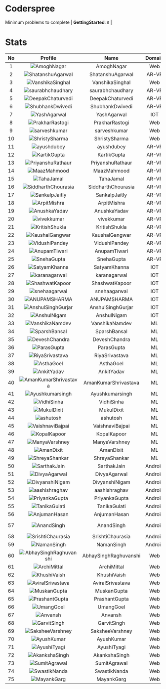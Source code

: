 
Coderspree
==========
  


Minimum problems to complete | **GettingStarted**: `0` |   

# Stats
  

|No|Profile|Name|Domain|Year|Solved|
| :---: | :---: | :---: | :---: | :---: | :---: |
|1|![AmoghNagar](https://avatars.githubusercontent.com/u/84376218?v=4&s=100)|AmoghNagar|Web|3|7|
|2|![ShatanshuAgarwal](https://avatars.githubusercontent.com/u/63258511?v=4&s=100)|ShatanshuAgarwal|AR-VR|3|5|
|3|![VanshikaSinghal](https://avatars.githubusercontent.com/u/84376218?v=4&s=100)|VanshikaSinghal|Web|3|5|
|4|![saurabhchaudhary](https://avatars.githubusercontent.com/u/54533861?v=4&s=100)|saurabhchaudhary|AR-VR|3|3|
|5|![DeepakChaturvedi](https://avatars.githubusercontent.com/u/61619479?v=4&s=100)|DeepakChaturvedi|AR-VR|3|2|
|6|![ShubhankDwivedi](https://avatars.githubusercontent.com/u/81324099?v=4&s=100)|ShubhankDwivedi|AR-VR|2ndYear|2|
|7|![YashAgarwal](https://avatars.githubusercontent.com/u/59206738?v=4&s=100)|YashAgarwal|IOT|3|2|
|8|![PrakharRastogi](https://avatars.githubusercontent.com/u/84376218?v=4&s=100)|PrakharRastogi|Web|3|2|
|9|![sarveshkumar](https://avatars.githubusercontent.com/u/84376218?v=4&s=100)|sarveshkumar|Web|3|2|
|10|![ShristySharma](https://avatars.githubusercontent.com/u/84376218?v=4&s=100)|ShristySharma|Web|3|2|
|11|![ayushdubey](https://avatars.githubusercontent.com/u/33064931?v=4&s=100)|ayushdubey|AR-VR|2|1|
|12|![KartikGupta](https://avatars.githubusercontent.com/u/57028920?v=4&s=100)|KartikGupta|AR-VR|3|1|
|13|![PriyanshuRathaur](https://avatars.githubusercontent.com/u/86730388?v=4&s=100)|PriyanshuRathaur|AR-VR|2|1|
|14|![MaazMahmood](https://avatars.githubusercontent.com/u/83294849?v=4&s=100)|MaazMahmood|AR-VR|2|1|
|15|![TahaJamal](https://avatars.githubusercontent.com/u/60614154?v=4&s=100)|TahaJamal|AR-VR|3|1|
|16|![SiddharthChourasia](https://avatars.githubusercontent.com/u/78783051?v=4&s=100)|SiddharthChourasia|AR-VR|2|1|
|17|![SankalpJaitly](https://avatars.githubusercontent.com/u/63491937?v=4&s=100)|SankalpJaitly|AR-VR|3|1|
|18|![ArpitMishra](https://avatars.githubusercontent.com/u/91672224?v=4&s=100)|ArpitMishra|AR-VR|2nd|1|
|19|![AnushkaYadav](https://avatars.githubusercontent.com/u/63538061?v=4&s=100)|AnushkaYadav|AR-VR|3|1|
|20|![vivekkumar](https://avatars.githubusercontent.com/u/60609162?v=4&s=100)|vivekkumar|AR-VR|3|1|
|21|![KritishShukla](https://avatars.githubusercontent.com/u/84233260?v=4&s=100)|KritishShukla|AR-VR|2|1|
|22|![KaushalGangwar](https://avatars.githubusercontent.com/u/78899517?v=4&s=100)|KaushalGangwar|AR-VR|2|1|
|23|![VidushiPandey](https://avatars.githubusercontent.com/u/86524341?v=4&s=100)|VidushiPandey|AR-VR|2|1|
|24|![AnupamTiwari](https://avatars.githubusercontent.com/u/81892907?v=4&s=100)|AnupamTiwari|AR-VR|2|1|
|25|![SnehaGupta](https://avatars.githubusercontent.com/u/63196333?v=4&s=100)|SnehaGupta|AR-VR|3|1|
|26|![SatyamKhanna](https://avatars.githubusercontent.com/u/52063544?v=4&s=100)|SatyamKhanna|IOT|3|1|
|27|![karanagarwal](https://avatars.githubusercontent.com/u/86533183?v=4&s=100)|karanagarwal|IOT|2|1|
|28|![ShashwatKapoor](https://avatars.githubusercontent.com/u/74201117?v=4&s=100)|ShashwatKapoor|IOT|3|1|
|29|![snehaagarwal](https://avatars.githubusercontent.com/u/91549661?v=4&s=100)|snehaagarwal|IOT|3|1|
|30|![ANUPAMSHARMA](https://avatars.githubusercontent.com/u/91667813?v=4&s=100)|ANUPAMSHARMA|IOT|2|1|
|31|![AnshulSinghGurjar](https://avatars.githubusercontent.com/u/90499262?v=4&s=100)|AnshulSinghGurjar|IOT|2|1|
|32|![AnshulNigam](https://avatars.githubusercontent.com/u/74321084?v=4&s=100)|AnshulNigam|IOT|2|1|
|33|![VanshikaNamdev](https://avatars.githubusercontent.com/u/64363094?v=4&s=100)|VanshikaNamdev|ML|3|1|
|34|![SparshBansal](https://avatars.githubusercontent.com/u/78899820?v=4&s=100)|SparshBansal|ML|2|1|
|35|![DeveshChandra](https://avatars.githubusercontent.com/u/82612473?v=4&s=100)|DeveshChandra|ML|2|1|
|36|![ParasGupta](https://avatars.githubusercontent.com/u/60445527?v=4&s=100)|ParasGupta|ML|3|1|
|37|![RiyaSrivastava](https://avatars.githubusercontent.com/u/82600662?v=4&s=100)|RiyaSrivastava|ML|2|1|
|38|![AsthaGoel](https://avatars.githubusercontent.com/u/62610706?v=4&s=100)|AsthaGoel|ML|3|1|
|39|![AnkitYadav](https://avatars.githubusercontent.com/u/66520710?v=4&s=100)|AnkitYadav|ML|3|1|
|40|![AmanKumarShrivastava](https://avatars.githubusercontent.com/u/81643753?v=4&s=100)|AmanKumarShrivastava|ML|2|1|
|41|![Ayushkumarsingh](https://avatars.githubusercontent.com/u/78909117?v=4&s=100)|Ayushkumarsingh|ML|2|1|
|42|![VidhiSinha](https://avatars.githubusercontent.com/u/83163944?v=4&s=100)|VidhiSinha|ML|2|1|
|43|![MukulDixit](https://avatars.githubusercontent.com/u/55882740?v=4&s=100)|MukulDixit|ML|3|1|
|44|![ashutosh](https://avatars.githubusercontent.com/u/60190101?v=4&s=100)|ashutosh|ML|3|1|
|45|![VaishnaviBajpai](https://avatars.githubusercontent.com/u/82597311?v=4&s=100)|VaishnaviBajpai|ML|2|1|
|46|![KopalKapoor](https://avatars.githubusercontent.com/u/82762079?v=4&s=100)|KopalKapoor|ML|2|1|
|47|![ManyaVarshney](https://avatars.githubusercontent.com/u/82599650?v=4&s=100)|ManyaVarshney|ML|2|1|
|48|![AmanDixit](https://avatars.githubusercontent.com/u/82611683?v=4&s=100)|AmanDixit|ML|2|1|
|49|![ShreyaShankar](https://avatars.githubusercontent.com/u/65847819?v=4&s=100)|ShreyaShankar|ML|3|1|
|50|![SarthakJain](https://avatars.githubusercontent.com/u/82282277?v=4&s=100)|SarthakJain|Android|2|1|
|51|![DivyaAgarwal](https://avatars.githubusercontent.com/u/90633079?v=4&s=100)|DivyaAgarwal|Android|2|1|
|52|![DivyanshiNigam](https://avatars.githubusercontent.com/u/84011987?v=4&s=100)|DivyanshiNigam|Android|2|1|
|53|![aashishraghav](https://avatars.githubusercontent.com/u/78898479?v=4&s=100)|aashishraghav|Android|2|1|
|54|![PriyankaGupta](https://avatars.githubusercontent.com/u/85233284?v=4&s=100)|PriyankaGupta|Android|2|1|
|55|![TanikaGulati](https://avatars.githubusercontent.com/u/85234290?v=4&s=100)|TanikaGulati|Android|2|1|
|56|![AnjumanHasan](https://avatars.githubusercontent.com/u/82674743?v=4&s=100)|AnjumanHasan|Android|2|1|
|57|![AnandSingh](https://avatars.githubusercontent.com/u/55613029?v=4&s=100)|AnandSingh|Android|Invalid Foldername|1|
|58|![SrishtiChaurasia](https://avatars.githubusercontent.com/u/85130438?v=4&s=100)|SrishtiChaurasia|Android|2|1|
|59|![NamanSingh](https://avatars.githubusercontent.com/u/85234010?v=4&s=100)|NamanSingh|Android|2|1|
|60|![AbhaySinghRaghuvanshi](https://avatars.githubusercontent.com/u/75516843?v=4&s=100)|AbhaySinghRaghuvanshi|Web|2|1|
|61|![ArchiMittal](https://avatars.githubusercontent.com/u/84376218?v=4&s=100)|ArchiMittal|Web|2|1|
|62|![KhushiVaish](https://avatars.githubusercontent.com/u/84376218?v=4&s=100)|KhushiVaish|Web|2|1|
|63|![AviralSrivastava](https://avatars.githubusercontent.com/u/84376218?v=4&s=100)|AviralSrivastava|Web|2|1|
|64|![MuskanGupta](https://avatars.githubusercontent.com/u/84376218?v=4&s=100)|MuskanGupta|Web|3|1|
|65|![PrashantGupta](https://avatars.githubusercontent.com/u/84376218?v=4&s=100)|PrashantGupta|Web|3|1|
|66|![UmangGoel](https://avatars.githubusercontent.com/u/84376218?v=4&s=100)|UmangGoel|Web|3|1|
|67|![Anvansh](https://avatars.githubusercontent.com/u/84376218?v=4&s=100)|Anvansh|Web|2|1|
|68|![GarvitSingh](https://avatars.githubusercontent.com/u/84376218?v=4&s=100)|GarvitSingh|Web|2|1|
|69|![SaksheeVarshney](https://avatars.githubusercontent.com/u/84376218?v=4&s=100)|SaksheeVarshney|Web|3|1|
|70|![AyushKumar](https://avatars.githubusercontent.com/u/84376218?v=4&s=100)|AyushKumar|Web|2|1|
|71|![AyushiTyagi](https://avatars.githubusercontent.com/u/84376218?v=4&s=100)|AyushiTyagi|Web|3|1|
|72|![AkankshaSingh](https://avatars.githubusercontent.com/u/84376218?v=4&s=100)|AkankshaSingh|Web|2|1|
|73|![SumitAgrawal](https://avatars.githubusercontent.com/u/84376218?v=4&s=100)|SumitAgrawal|Web|2|1|
|74|![SwastikNanda](https://avatars.githubusercontent.com/u/84376218?v=4&s=100)|SwastikNanda|Web|2|1|
|75|![MayankGarg](https://avatars.githubusercontent.com/u/84376218?v=4&s=100)|MayankGarg|Web|2|1|
